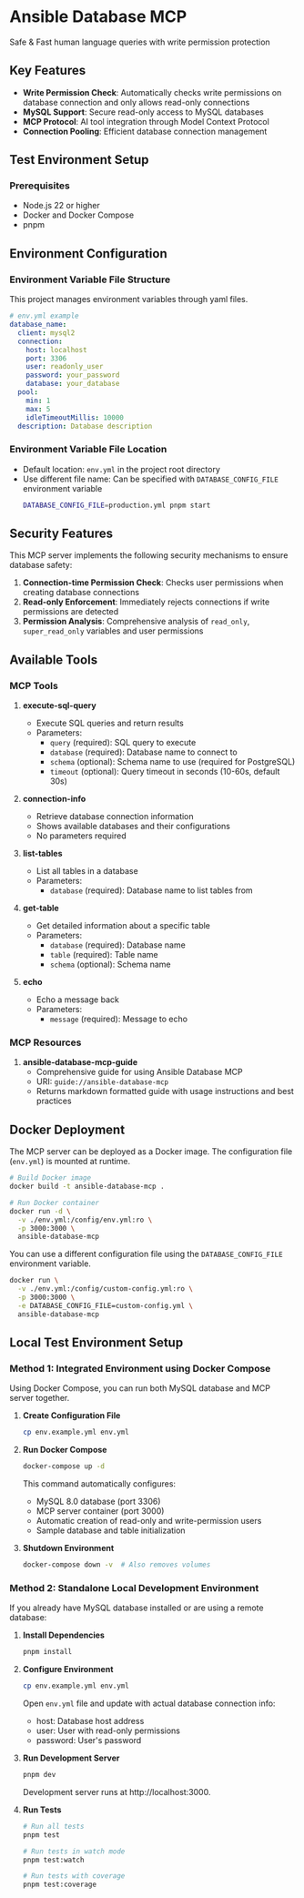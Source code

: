 # Ansible Database MCP
Safe & Fast human language queries with write permission protection

## Key Features

- **Write Permission Check**: Automatically checks write permissions on database connection and only allows read-only connections
- **MySQL Support**: Secure read-only access to MySQL databases
- **MCP Protocol**: AI tool integration through Model Context Protocol
- **Connection Pooling**: Efficient database connection management

## Test Environment Setup

### Prerequisites

- Node.js 22 or higher
- Docker and Docker Compose
- pnpm


## Environment Configuration

### Environment Variable File Structure

This project manages environment variables through yaml files.

```yaml
# env.yml example
database_name:
  client: mysql2
  connection:
    host: localhost
    port: 3306
    user: readonly_user
    password: your_password
    database: your_database
  pool:
    min: 1
    max: 5
    idleTimeoutMillis: 10000
  description: Database description
```

### Environment Variable File Location

- Default location: `env.yml` in the project root directory
- Use different file name: Can be specified with `DATABASE_CONFIG_FILE` environment variable
  ```bash
  DATABASE_CONFIG_FILE=production.yml pnpm start
  ```

## Security Features

This MCP server implements the following security mechanisms to ensure database safety:

1. **Connection-time Permission Check**: Checks user permissions when creating database connections
2. **Read-only Enforcement**: Immediately rejects connections if write permissions are detected
3. **Permission Analysis**: Comprehensive analysis of `read_only`, `super_read_only` variables and user permissions

## Available Tools

### MCP Tools

1. **execute-sql-query**
   - Execute SQL queries and return results
   - Parameters: 
     - `query` (required): SQL query to execute
     - `database` (required): Database name to connect to
     - `schema` (optional): Schema name to use (required for PostgreSQL)
     - `timeout` (optional): Query timeout in seconds (10-60s, default 30s)

2. **connection-info**
   - Retrieve database connection information
   - Shows available databases and their configurations
   - No parameters required

3. **list-tables**
   - List all tables in a database
   - Parameters:
     - `database` (required): Database name to list tables from

4. **get-table**
   - Get detailed information about a specific table
   - Parameters:
     - `database` (required): Database name
     - `table` (required): Table name
     - `schema` (optional): Schema name

5. **echo**
   - Echo a message back
   - Parameters:
     - `message` (required): Message to echo

### MCP Resources

1. **ansible-database-mcp-guide**
   - Comprehensive guide for using Ansible Database MCP
   - URI: `guide://ansible-database-mcp`
   - Returns markdown formatted guide with usage instructions and best practices


## Docker Deployment

The MCP server can be deployed as a Docker image. The configuration file (`env.yml`) is mounted at runtime.

```bash
# Build Docker image
docker build -t ansible-database-mcp .

# Run Docker container
docker run -d \
  -v ./env.yml:/config/env.yml:ro \
  -p 3000:3000 \
  ansible-database-mcp
```

You can use a different configuration file using the `DATABASE_CONFIG_FILE` environment variable.

```bash
docker run \
  -v ./env.yml:/config/custom-config.yml:ro \
  -p 3000:3000 \
  -e DATABASE_CONFIG_FILE=custom-config.yml \
  ansible-database-mcp
```

## Local Test Environment Setup

### Method 1: Integrated Environment using Docker Compose

Using Docker Compose, you can run both MySQL database and MCP server together.

1. **Create Configuration File**
   ```bash
   cp env.example.yml env.yml
   ```

2. **Run Docker Compose**
   ```bash
   docker-compose up -d
   ```
   This command automatically configures:
   - MySQL 8.0 database (port 3306)
   - MCP server container (port 3000)
   - Automatic creation of read-only and write-permission users
   - Sample database and table initialization

3. **Shutdown Environment**
   ```bash
   docker-compose down -v  # Also removes volumes
   ```

### Method 2: Standalone Local Development Environment

If you already have MySQL database installed or are using a remote database:

1. **Install Dependencies**
   ```bash
   pnpm install
   ```

2. **Configure Environment**
   ```bash
   cp env.example.yml env.yml
   ```
   Open `env.yml` file and update with actual database connection info:
   - host: Database host address
   - user: User with read-only permissions
   - password: User's password

3. **Run Development Server**
   ```bash
   pnpm dev
   ```
   Development server runs at http://localhost:3000.

4. **Run Tests**
   ```bash
   # Run all tests
   pnpm test

   # Run tests in watch mode
   pnpm test:watch

   # Run tests with coverage
   pnpm test:coverage
   ```
